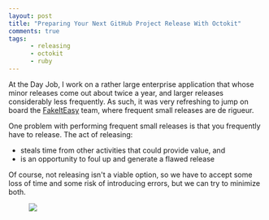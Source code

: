 ```yaml
---
layout: post
title: "Preparing Your Next GitHub Project Release With Octokit"
comments: true
tags: 
      - releasing
      - octokit
      - ruby
---
```


At the Day Job, I work on a rather large enterprise application that
whose minor releases come out about twice a year, and larger releases
considerably less frequently.  As such, it was very refreshing to jump
on board the [FakeItEasy](http://fakeiteasy.github.io/) team, where
frequent small releases are de rigueur.

One problem with performing frequent small releases is that you frequently have to release. The act of releasing:

* steals time from other activities that could provide value, and
* is an opportunity to foul up and generate a flawed release

Of course, not releasing isn't a viable option, so we have to accept
some loss of time and some risk of introducing errors, but we can try
to minimize both.

<figure>
  <a href="https://github.com/FakeItEasy/FakeItEasy/issues/272"><img src="{{ site.image_dir }}/release_checklist.png"></a>
</figure>
